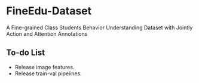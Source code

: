 # FineEdu-Dataset
 A Fine-grained Class Students Behavior Understanding Dataset with Jointly Action and Attention Annotations

## To-do List
* Release image features.
* Release train-val pipelines.
